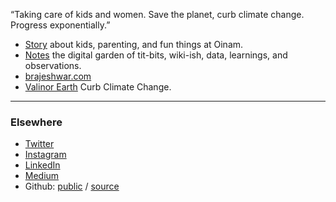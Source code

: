 “Taking care of kids and women. Save the planet, curb climate change. Progress exponentially.”

- [Story](https://story.oinam.com) about kids, parenting, and fun things at Oinam.
- [Notes](https://notes.oinam.com) the digital garden of tit-bits, wiki-ish, data, learnings, and observations.
- [brajeshwar.com](https://brajeshwar.com)
- [Valinor Earth](https://valinor.earth) Curb Climate Change.

---

### Elsewhere

- [Twitter](https://twitter.com/oinam)
- [Instagram](https://www.instagram.com/oinam/)
- [LinkedIn](https://www.linkedin.com/company/oinam/)
- [Medium](https://medium.com/@oinam)
- Github: [public](https://oinam.github.io) / [source](https://github.com/oinam)